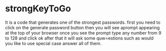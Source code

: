 # strongKeyToGo
It is a code that generates one of the strongest passwords.
first you need to click on the generate password button 
then you will see aprompt appearing at the top of your browser 
once you see the prompt type any number from 9 to 128 and click ok
after that it will ask some quw=estions such as would you like to use special case answer all of them.
